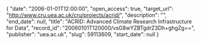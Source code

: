 {
  "date": "2006-01-01T12:00:00", 
  "open_access": true, 
  "target_url": "http://www.cru.uea.ac.uk/cru/projects/acrid/", 
  "description": "", 
  "end_date": null, 
  "title": "ACRID: Advanced Climate Research Infrastructure for Data", 
  "record_id": "20060101T120000/vsG8wYZBTgdrZ3Dh+ghgZg==", 
  "publisher": "uea.ac.uk", 
  "slug": 59113609, 
  "start_date": null
}

